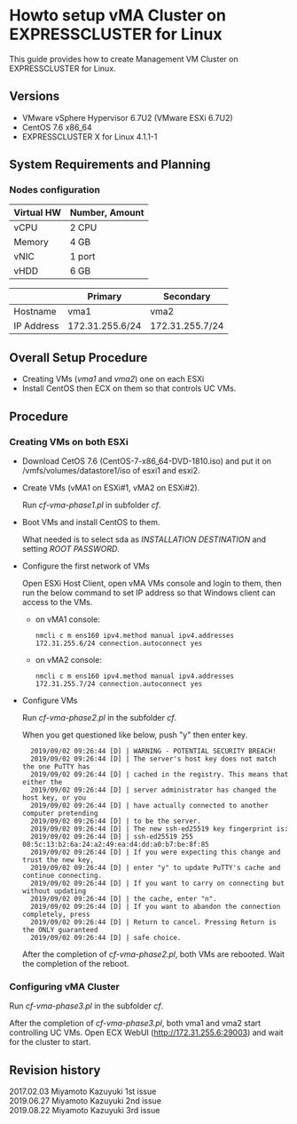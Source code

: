 # Howto setup vMA Cluster on EXPRESSCLUSTER for Linux

This guide provides how to create Management VM Cluster on EXPRESSCLUSTER for Linux.

## Versions
- VMware vSphere Hypervisor 6.7U2 (VMware ESXi 6.7U2)
- CentOS 7.6 x86_64
- EXPRESSCLUSTER X for Linux 4.1.1-1

## System Requirements and Planning

### Nodes configuration

|Virtual HW	|Number, Amount	|
|:--		|:---		|
| vCPU		| 2 CPU		|
| Memory	| 4 GB		|
| vNIC		| 1 port	|
| vHDD		| 6 GB		|

|		| Primary		| Secondary		|
|---		|---			|---			|
| Hostname	| vma1			| vma2			|
| IP Address	| 172.31.255.6/24	| 172.31.255.7/24	|

## Overall Setup Procedure
- Creating VMs (*vma1* and *vma2*) one on each ESXi
- Install CentOS then ECX on them so that controls UC VMs.

## Procedure

### Creating VMs on both ESXi

- Download CetOS 7.6 (CentOS-7-x86_64-DVD-1810.iso) and put it on /vmfs/volumes/datastore1/iso of esxi1 and esxi2.

- Create VMs (vMA1 on ESXi#1, vMA2 on ESXi#2).

  Run *cf-vma-phase1.pl* in subfolder *cf*.

- Boot VMs and install CentOS to them.

  What needed is to select sda as *INSTALLATION DESTINATION* and setting *ROOT PASSWORD*.

- Configure the first network of VMs

  Open ESXi Host Client, open vMA VMs console and login to them, then run the below command to set IP address so that Windows client can access to the VMs.

  - on vMA1 console:

		nmcli c m ens160 ipv4.method manual ipv4.addresses 172.31.255.6/24 connection.autoconnect yes

  - on vMA2 console:

		nmcli c m ens160 ipv4.method manual ipv4.addresses 172.31.255.7/24 connection.autoconnect yes

- Configure VMs

  Run *cf-vma-phase2.pl* in the subfolder *cf*.

  When you get questioned like below, push "y" then enter key.

		2019/09/02 09:26:44 [D] | WARNING - POTENTIAL SECURITY BREACH!
		2019/09/02 09:26:44 [D] | The server's host key does not match the one PuTTY has
		2019/09/02 09:26:44 [D] | cached in the registry. This means that either the
		2019/09/02 09:26:44 [D] | server administrator has changed the host key, or you
		2019/09/02 09:26:44 [D] | have actually connected to another computer pretending
		2019/09/02 09:26:44 [D] | to be the server.
		2019/09/02 09:26:44 [D] | The new ssh-ed25519 key fingerprint is:
		2019/09/02 09:26:44 [D] | ssh-ed25519 255 08:5c:13:b2:6a:24:a2:49:ea:d4:dd:a0:b7:be:8f:85
		2019/09/02 09:26:44 [D] | If you were expecting this change and trust the new key,
		2019/09/02 09:26:44 [D] | enter "y" to update PuTTY's cache and continue connecting.
		2019/09/02 09:26:44 [D] | If you want to carry on connecting but without updating
		2019/09/02 09:26:44 [D] | the cache, enter "n".
		2019/09/02 09:26:44 [D] | If you want to abandon the connection completely, press
		2019/09/02 09:26:44 [D] | Return to cancel. Pressing Return is the ONLY guaranteed
		2019/09/02 09:26:44 [D] | safe choice.

  After the completion of *cf-vma-phase2.pl*, both VMs are rebooted.
  Wait the completion of the reboot.

### Configuring vMA Cluster

  Run *cf-vma-phase3.pl* in the subfolder *cf*.

After the completion of *cf-vma-phase3.pl*, both vma1 and vma2 start controlling UC VMs.
Open ECX WebUI (http://172.31.255.6:29003) and wait for the cluster to start.

## Revision history
2017.02.03	Miyamoto Kazuyuki	1st issue  
2019.06.27	Miyamoto Kazuyuki	2nd issue  
2019.08.22	Miyamoto Kazuyuki	3rd issue  
